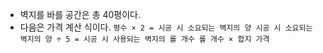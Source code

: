 - 벽지를 바를 공간은 총 40평이다.
- 다음은 가격 계산 식이다.
`` 평수 × 2 = 시공 시 소요되는 벽지의 양
시공 시 소요되는 벽지의 양 ÷ 5 = 시공 시 사용되는 벽지의 롤 개수
롤 개수 × 합지 가격 ``
